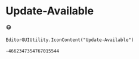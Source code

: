 # Update-Available
![](/img/Update-Available.png)

``` CSharp
EditorGUIUtility.IconContent("Update-Available")
```
```
-4662347354767015544
```
